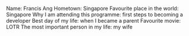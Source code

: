 Name: Francis Ang
Hometown: Singapore
Favourite place in the world: Singapore
Why I am attending this programme: first steps to becoming a developer
Best day of my life: when I became a parent
Favourite movie: LOTR
The most important person in my life: my wife
